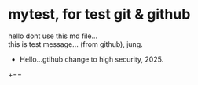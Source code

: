 # mytest, for test git & github
hello dont use this md file...<br>
this is test message... (from github), jung.<br>
 - Hello...gtihub change to high security, 2025. 

+==

